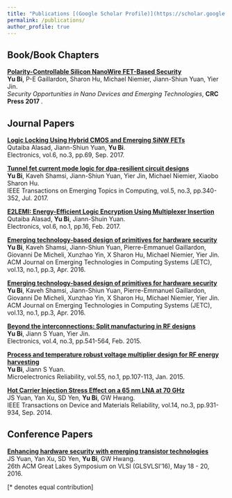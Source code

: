 ```yaml
---
title: "Publications [(Google Scholar Profile)](https://scholar.google.com/citations?user=c6cEeigAAAAJ&hl=en)"
permalink: /publications/
author_profile: true
---
```


## Book/Book Chapters

<b>[Polarity-Controllable Silicon NanoWire FET-Based Security](https://www.taylorfrancis.com/books/9781315265056/chapters/10.1201/9781315265056-8)</b> <br> 
<b>Yu Bi</b>, P-E Gaillardon, Sharon Hu, Michael Niemier, Jiann-Shiun Yuan, Yier Jin.</b> <br>
<i>Security Opportunities in Nano Devices and Emerging Technologies</i>, <b>CRC Press 2017 </b>.



## Journal Papers

<b>[Logic Locking Using Hybrid CMOS and Emerging SiNW FETs](https://www.mdpi.com/2079-9292/6/3/69)</b> <br> 
Qutaiba Alasad, Jiann-Shiun Yuan, <b>Yu Bi</b>. <br>
Electronics, vol.6, no.3, pp.69, Sep. 2017.


<b>[Tunnel fet current mode logic for dpa-resilient circuit designs](https://ieeexplore.ieee.org/abstract/document/7460122)</b> <br> 
<b>Yu Bi</b>, Kaveh Shamsi, Jiann-Shiun Yuan, Yier Jin, Michael Niemier, Xiaobo Sharon Hu. <br>
IEEE Transactions on Emerging Topics in Computing, vol.5, no.3, pp.340-352, Jul. 2017.


<b>[E2LEMI: Energy-Efficient Logic Encryption Using Multiplexer Insertion](https://www.mdpi.com/2079-9292/6/1/16)</b> <br> 
Qutaiba Alasad, <b>Yu Bi</b>, Jiann-Shuin Yuan. <br>
Electronics, vol.6, no.1, pp.16, Feb. 2017.


<b>[Emerging technology-based design of primitives for hardware security](https://dl.acm.org/citation.cfm?id=2816818)</b> <br> 
<b>Yu Bi</b>, Kaveh Shamsi, Jiann-Shiun Yuan, Pierre-Emmanuel Gaillardon, Giovanni De Micheli, Xunzhao Yin, X Sharon Hu, Michael Niemier, Yier Jin. <br>
ACM Journal on Emerging Technologies in Computing Systems (JETC), vol.13, no.1, pp.3, Apr. 2016.


<b>[Emerging technology-based design of primitives for hardware security](https://dl.acm.org/citation.cfm?id=2816818)</b> <br> 
<b>Yu Bi</b>, Kaveh Shamsi, Jiann-Shiun Yuan, Pierre-Emmanuel Gaillardon, Giovanni De Micheli, Xunzhao Yin, X Sharon Hu, Michael Niemier, Yier Jin. <br>
ACM Journal on Emerging Technologies in Computing Systems (JETC), vol.13, no.1, pp.3, Apr. 2016.


<b>[Beyond the interconnections: Split manufacturing in RF designs](https://www.mdpi.com/2079-9292/4/3/541)</b> <br> 
<b>Yu Bi</b>, Jiann S Yuan, Yier Jin. <br>
Electronics, vol.4, no.3, pp.541-564, Feb. 2015.


<b>[Process and temperature robust voltage multiplier design for RF energy harvesting](https://www.sciencedirect.com/science/article/pii/S0026271414004314)</b> <br> 
<b>Yu Bi</b>, Jiann S Yuan. <br>
Microelectronics Reliability, vol.55, no.1, pp.107-113, Jan. 2015.


<b>[Hot Carrier Injection Stress Effect on a 65 nm LNA at 70 GHz](https://ieeexplore.ieee.org/abstract/document/6824176)</b> <br> 
JS Yuan, Yan Xu, SD Yen, <b>Yu Bi</b>, GW Hwang. <br>
IEEE Transactions on Device and Materials Reliability, vol.14, no.3, pp.931-934, Sep. 2014.


## Conference Papers

<b>[Enhancing hardware security with emerging transistor technologies](https://dl.acm.org/citation.cfm?id=2903041)</b> <br> 
JS Yuan, Yan Xu, SD Yen, <b>Yu Bi</b>, GW Hwang. <br>
26th ACM Great Lakes Symposium on VLSI (GLSVLSI'16), May 18 - 20, 2016.




[\* denotes equal contribution]
